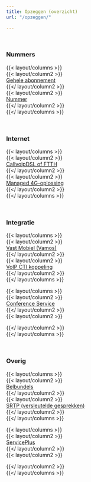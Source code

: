 ```yaml
---
title: Opzeggen (overzicht)
url: "/opzeggen/"

---
```

<br>

### Nummers

{{< layout/columns >}}  
{{< layout/column2 >}}  
[Gehele abonnement](/opzeggen/abonnement/)  
{{</ layout/column2 >}}  
{{< layout/column2 >}}  
[Nummer](/opzeggen/nummer/)  
{{</ layout/column2 >}}  
{{</ layout/columns >}}

<br>

### Internet

{{< layout/columns >}}  
{{< layout/column2 >}}  
[CallvoipDSL of FTTH](/opzeggen/internet-callvoip/)  
{{</ layout/column2 >}}  
{{< layout/column2 >}}  
[Managed 4G-oplossing](/opzeggen/managed-4g/)  
{{</ layout/column2 >}}  
{{</ layout/columns >}}

<br>

### Integratie

{{< layout/columns >}}  
{{< layout/column2 >}}  
[Vast Mobiel (Vamos)](/opzeggen/vamos/)  
{{</ layout/column2 >}}  
{{< layout/column2 >}}  
[VoIP CTI koppeling](/opzeggen/voipcti/)  
{{</ layout/column2 >}}  
{{</ layout/columns >}}

{{< layout/columns >}}  
{{< layout/column2 >}}  
[Conference Service](/opzeggen/conference/)  
{{</ layout/column2 >}}  
{{< layout/column2 >}}

{{</ layout/column2 >}}  
{{</ layout/columns >}}

<br>

### Overig

{{< layout/columns >}}  
{{< layout/column2 >}}  
[Belbundels](/aanvragen/belbundel/)  
{{</ layout/column2 >}}  
{{< layout/column2 >}}  
[SRTP (versleutelde gesprekken)](/aanvragen/srtp/)  
{{</ layout/column2 >}}  
{{</ layout/columns >}}

{{< layout/columns >}}  
{{< layout/column2 >}}  
[ServicePlus](/aanvragen/serviceplus/)  
{{</ layout/column2 >}}  
{{< layout/column2 >}}

{{</ layout/column2 >}}  
{{</ layout/columns >}}